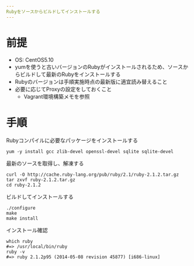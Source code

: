 ```yaml
---
Rubyをソースからビルドしてインストールする
---
```


前提
====

- OS: CentOS5.10
- yumを使うと古いバージョンのRubyがインストールされるため、ソースからビルドして最新のRubyをインストールする
- Rubyのバージョンは手順実施時点の最新版に適宜読み替えること
- 必要に応じてProxyの設定をしておくこと
    - Vagrant環境構築メモを参照


手順
====

Rubyコンパイルに必要なパッケージをインストールする

``` shell
yum -y install gcc zlib-devel openssl-devel sqlite sqlite-devel
```

最新のソースを取得し、解凍する

``` shell
curl -O http://cache.ruby-lang.org/pub/ruby/2.1/ruby-2.1.2.tar.gz
tar zxvf ruby-2.1.2.tar.gz
cd ruby-2.1.2
```

ビルドしてインストールする

``` shell
./configure
make
make install
```

インストール確認

``` shell
which ruby
#=> /usr/local/bin/ruby
ruby -v
#=> ruby 2.1.2p95 (2014-05-08 revision 45877) [i686-linux]
```
